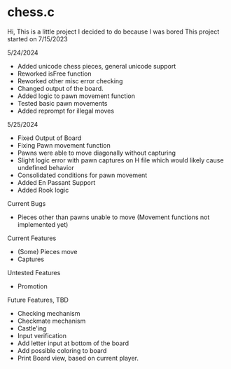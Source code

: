 # chess.c
Hi, This is a little project I decided to do because I was bored
This project started on 7/15/2023

5/24/2024
  - Added unicode chess pieces, general unicode support
  - Reworked isFree function
  - Reworked other misc error checking
  - Changed output of the board.
  - Added logic to pawn movement function
  - Tested basic pawn movements
  - Added reprompt for illegal moves
  
  5/25/2024
  - Fixed Output of Board
  - Fixing Pawn movement function
  - Pawns were able to move diagonally without capturing
  - Slight logic error with pawn captures on H file which would likely cause undefined behavior
  - Consolidated conditions for pawn movement
  - Added En Passant Support
  - Added Rook logic


Current Bugs
- Pieces other than pawns unable to move (Movement functions not implemented yet)

Current Features
- (Some) Pieces move
- Captures

Untested Features
- Promotion

Future Features, TBD
- Checking mechanism
- Checkmate mechanism
- Castle'ing
- Input verification
- Add letter input at bottom of the board
- Add possible coloring to board
- Print Board view, based on current player.
